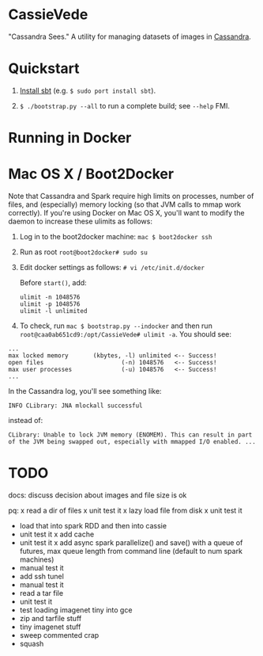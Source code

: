 CassieVede
==========

"Cassandra Sees."  A utility for managing datasets of images in
[Cassandra](http:cassandra.apache.org/).

Quickstart
==========

1. [Install sbt](http:www.scala-sbt.org/release/tutorial/Setup.html)
(e.g. `$ sudo port install sbt`).

2. `$ ./bootstrap.py --all` to run a complete build; see `--help` FMI.

Running in Docker
=================

Mac OS X / Boot2Docker
======================

Note that Cassandra and Spark require high limits on processes, number of files,
and (especially) memory locking (so that JVM calls to mmap work correctly).
If you're using Docker on Mac OS X, you'll want to modify the daemon to
increase these ulimits as follows:

1. Log in to the boot2docker machine: `mac $ boot2docker ssh`

2. Run as root `root@boot2docker# sudo su`

3. Edit docker settings as follows:
   `# vi /etc/init.d/docker`

   Before `start()`, add:
   ```
   ulimit -n 1048576
   ulimit -p 1048576
   ulimit -l unlimited
   ```

4. To check, run `mac $ bootstrap.py --indocker` and then run 
`root@caa0ab651cd9:/opt/CassieVede# ulimit -a`.  You should see:

```
...
max locked memory       (kbytes, -l) unlimited <-- Success!
open files                      (-n) 1048576   <-- Success!
max user processes              (-u) 1048576   <-- Success!
...
```

In the Cassandra log, you'll see something like: 
```
INFO CLibrary: JNA mlockall successful
```
instead of:
```
CLibrary: Unable to lock JVM memory (ENOMEM). This can result in part of the JVM being swapped out, especially with mmapped I/O enabled. ...
```

TODO
====

docs: discuss decision about images and file size is ok

pq:
 x read a dir of files
 x unit test it
 x lazy load file from disk
 x unit test it 
 * load that into spark RDD and then into cassie
 * unit test it
 x add cache
 * unit test it
 x add async spark parallelize() and save() with a queue of futures,
 max queue length from command line (default to num spark machines)
 * manual test it
 * add ssh tunel
 * manual test it
 * read a tar file
 * unit test it  
 * test loading imagenet tiny into gce
 * zip and tarfile stuff
 * tiny imagenet stuff
 * sweep commented crap
 * squash 


